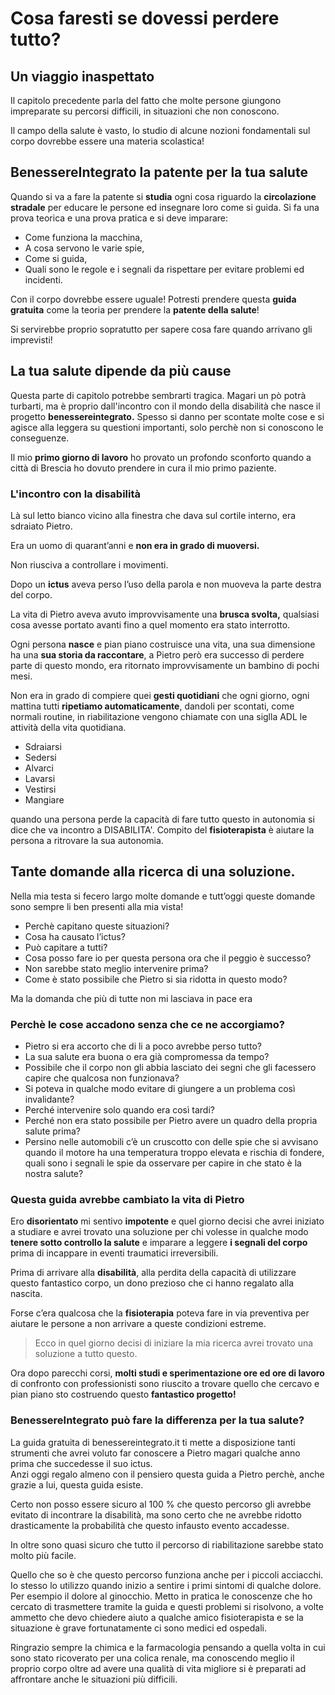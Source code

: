 # Cosa faresti se dovessi perdere tutto?

## Un viaggio inaspettato

Il capitolo precedente parla del fatto che molte persone giungono impreparate su percorsi difficili, in situazioni che non conoscono. 

Il campo della salute è vasto, lo studio di alcune nozioni fondamentali sul corpo dovrebbe essere una materia scolastica! 

## BenessereIntegrato la patente per la tua salute

Quando si va a fare la patente si **studia** ogni cosa riguardo la **circolazione stradale** per educare le persone ed insegnare loro come si guida. 
Si fa una prova teorica e una prova pratica e si deve imparare:
- Come funziona la macchina, 
- A cosa servono le varie spie, 
- Come si guida, 
- Quali sono le regole e i segnali da rispettare per evitare problemi ed incidenti.

Con il corpo dovrebbe essere uguale! 
Potresti prendere questa **guida gratuita** come la teoria per prendere la **patente della salute**!

Si servirebbe proprio  sopratutto per sapere cosa fare quando arrivano gli imprevisti! 


## La tua salute dipende da più cause

Questa parte di capitolo potrebbe sembrarti tragica. Magari un pò potrà turbarti, ma è proprio dall'incontro con il mondo della disabilità che nasce il progetto **benessereintegrato.**
Spesso si danno per scontate molte cose e si agisce alla leggera su questioni importanti, solo perchè non si conoscono le conseguenze.

Il mio **primo giorno di lavoro** ho provato un profondo sconforto quando a città di Brescia ho dovuto prendere in cura il mio primo paziente.

### L'incontro con la disabilità

Là sul letto bianco vicino alla finestra che dava sul cortile interno, era sdraiato Pietro. 

Era un uomo di quarant’anni  e **non era in grado di muoversi.**

Non riusciva a controllare i movimenti.

Dopo un **ictus** aveva perso l’uso della parola e non muoveva la parte destra del corpo.  

La vita di Pietro aveva avuto improvvisamente una **brusca svolta,** qualsiasi cosa avesse portato avanti fino a quel momento era stato interrotto.

Ogni persona **nasce** e pian piano costruisce una vita, una sua dimensione ha una **sua storia da raccontare**, a Pietro però era successo di perdere parte di questo mondo, era ritornato improvvisamente un bambino di pochi mesi.

Non era in grado di compiere quei **gesti quotidiani** che ogni giorno, ogni mattina tutti **ripetiamo automaticamente**, dandoli per scontati, come normali routine, in riabilitazione vengono chiamate con una siglla ADL le attività della vita quotidiana.

- Sdraiarsi
- Sedersi
- Alvarci
- Lavarsi
- Vestirsi 
- Mangiare

quando una persona perde la capacità di fare tutto questo in autonomia si dice che va incontro a DISABILITA'. 
Compito del **fisioterapista** è aiutare la persona a ritrovare la sua autonomia.

## Tante domande alla ricerca di una soluzione.

Nella mia testa si fecero largo molte domande e tutt’oggi queste domande sono sempre li ben presenti alla mia vista!

- Perchè capitano queste situazioni?
- Cosa ha causato l’ictus?
- Può capitare a tutti?
- Cosa posso fare io per questa persona ora che il peggio è successo?
- Non sarebbe stato meglio intervenire prima?
- Come è stato possibile che Pietro si sia ridotta in questo modo?

Ma la domanda che più di tutte non mi lasciava in pace era

### Perchè le cose accadono senza che ce ne accorgiamo?

- Pietro si era accorto che di li a poco avrebbe perso tutto?
- La sua salute era buona o era già compromessa da tempo?
- Possibile che il corpo non gli abbia lasciato dei segni che gli facessero capire che qualcosa non funzionava?
- Si poteva in qualche modo evitare di giungere a un problema così invalidante?
- Perché intervenire solo quando era così tardi?
- Perché non era stato possibile per Pietro avere un quadro della propria salute prima?
- Persino nelle automobili c’è un cruscotto con delle spie che si avvisano quando il motore ha una temperatura troppo elevata e rischia di fondere, quali sono i segnali  le spie da osservare per capire in che stato è la nostra salute?

###  Questa guida avrebbe cambiato la vita di Pietro

Ero **disorientato** mi sentivo **impotente** e quel giorno decisi che avrei iniziato a studiare e avrei trovato una soluzione per chi volesse in qualche modo **tenere sotto controllo la salute** e imparare a leggere **i segnali del corpo** prima di incappare in eventi traumatici irreversibili.

Prima di arrivare alla **disabilità**, alla perdita della capacità di utilizzare questo fantastico corpo, un dono prezioso che ci hanno regalato alla nascita.


Forse c’era qualcosa che la **fisioterapia** poteva fare in via preventiva per aiutare le persone a non arrivare a queste condizioni estreme.

> Ecco in quel giorno decisi di iniziare la mia ricerca avrei trovato una soluzione a tutto  questo.

Ora dopo parecchi corsi, **molti studi e sperimentazione ore ed ore di lavoro** di confronto con professionisti sono riuscito a trovare quello che cercavo e pian piano sto costruendo questo **fantastico progetto!**


### BenessereIntegrato può fare la differenza per la tua salute?

La guida gratuita di benessereintegrato.it ti mette a disposizione tanti strumenti che avrei voluto far conoscere a Pietro magari qualche anno prima che succedesse il suo ictus.  
Anzi oggi regalo almeno con il pensiero questa guida a Pietro perchè,  anche grazie a lui, questa guida esiste.

Certo non posso essere sicuro al 100 % che questo percorso gli avrebbe evitato di incontrare la disabilità, ma sono certo che ne avrebbe ridotto drasticamente la probabilità che questo infausto evento accadesse.

In oltre sono quasi sicuro che tutto il percorso di riabilitazione sarebbe stato molto più facile. 

Quello che so è che questo percorso funziona anche per i piccoli acciacchi.  Io stesso lo utilizzo quando inizio a sentire i primi sintomi di qualche dolore. Per esempio il dolore al ginocchio. Metto in pratica le conoscenze che ho cercato di trasmettere tramite la guida e questi problemi si risolvono, a volte ammetto che devo chiedere aiuto a qualche amico fisioterapista e se la situazione è grave fortunatamente ci sono medici ed ospedali.

Ringrazio sempre la chimica e la farmacologia pensando a quella volta in cui sono stato ricoverato per una colica renale, ma conoscendo meglio il proprio corpo oltre ad avere una qualità di vita migliore si è preparati ad affrontare anche le situazioni più difficili.
<!--stackedit_data:
eyJoaXN0b3J5IjpbMTE2ODQ2NjE3OSwtNzYzNzA1MTUxLC0yMT
QxMTI2Mjk1XX0=
-->